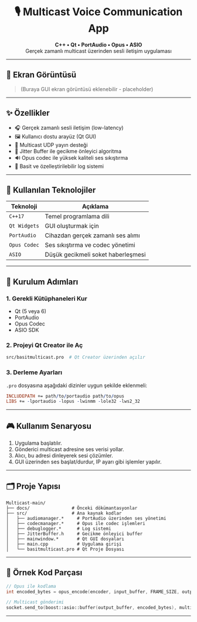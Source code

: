
<h1 align="center">🎙️ Multicast Voice Communication App</h1>
<p align="center">
  <b>C++ • Qt • PortAudio • Opus • ASIO</b><br>
  Gerçek zamanlı multicast üzerinden sesli iletişim uygulaması
</p>

---

## 📸 Ekran Görüntüsü

> (Buraya GUI ekran görüntüsü eklenebilir - placeholder)

---

## ✨ Özellikler

- 🎧 Gerçek zamanlı sesli iletişim (low-latency)
- 🖼️ Kullanıcı dostu arayüz (Qt GUI)
- 📡 Multicast UDP yayın desteği
- 🧠 Jitter Buffer ile gecikme önleyici algoritma
- 🔊 Opus codec ile yüksek kaliteli ses sıkıştırma
- 📜 Basit ve özelleştirilebilir log sistemi

---

## 🔧 Kullanılan Teknolojiler

| Teknoloji     | Açıklama                                  |
|---------------|-------------------------------------------|
| `C++17`       | Temel programlama dili                    |
| `Qt Widgets`  | GUI oluşturmak için                      |
| `PortAudio`   | Cihazdan gerçek zamanlı ses alımı         |
| `Opus Codec`  | Ses sıkıştırma ve codec yönetimi         |
| `ASIO`        | Düşük gecikmeli soket haberleşmesi       |

---

## 🚀 Kurulum Adımları

### 1. Gerekli Kütüphaneleri Kur

- Qt (5 veya 6)
- PortAudio
- Opus Codec
- ASIO SDK

### 2. Projeyi Qt Creator ile Aç

```bash
src/basitmulticast.pro  # Qt Creator üzerinden açılır
```

### 3. Derleme Ayarları

`.pro` dosyasına aşağıdaki dizinler uygun şekilde eklenmeli:

```pro
INCLUDEPATH += path/to/portaudio path/to/opus
LIBS += -lportaudio -lopus -lwinmm -lole32 -lws2_32
```

---

## 🎮 Kullanım Senaryosu

1. Uygulama başlatılır.
2. Gönderici multicast adresine ses verisi yollar.
3. Alıcı, bu adresi dinleyerek sesi çözümler.
4. GUI üzerinden ses başlat/durdur, IP ayarı gibi işlemler yapılır.

---

## 🗂️ Proje Yapısı

```
Multicast-main/
├── docs/                # Önceki dökümantasyonlar
├── src/                 # Ana kaynak kodlar
│   ├── audiomanager.*     # PortAudio üzerinden ses yönetimi
│   ├── codecmanager.*     # Opus ile codec işlemleri
│   ├── debuglogger.*      # Log sistemi
│   ├── JitterBuffer.h     # Gecikme önleyici buffer
│   ├── mainwindow.*       # Qt GUI dosyaları
│   ├── main.cpp           # Uygulama girişi
│   └── basitmulticast.pro # Qt Proje Dosyası
```

---

## 🧪 Örnek Kod Parçası

```cpp
// Opus ile kodlama
int encoded_bytes = opus_encode(encoder, input_buffer, FRAME_SIZE, output_buffer, MAX_PACKET_SIZE);

// Multicast gönderimi
socket.send_to(boost::asio::buffer(output_buffer, encoded_bytes), multicast_endpoint);
```

---
